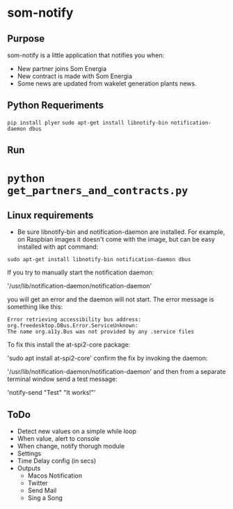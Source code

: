 # som-notify

## Purpose

som-notify is a little application that notifies you when:

* New partner joins Som Energia
* New contract is made with Som Energia
* Some news are updated from wakelet generation plants news.

## Python Requeriments

`pip install plyer`
`sudo apt-get install libnotify-bin notification-daemon dbus`

## Run

`python get_partners_and_contracts.py`
=======

## Linux requirements

* Be sure libnotify-bin and notification-daemon are installed. For example, on Raspbian images it doesn't come with the image, but can be easy installed with apt command:

`sudo apt-get install libnotify-bin notification-daemon dbus`

If you try to manually start the notification daemon:

'/usr/lib/notification-daemon/notification-daemon'

you will get an error and the daemon will not start. The error message is something like this:
	
~~~~
Error retrieving accessibility bus address: org.freedesktop.DBus.Error.ServiceUnknown: 
The name org.a11y.Bus was not provided by any .service files	
~~~~
To fix this install the at-spi2-core package:

'sudo apt install at-spi2-core'
confirm the fix by invoking the daemon:

'/usr/lib/notification-daemon/notification-daemon'
and then from a separate terminal window send a test message:

'notify-send "Test" "It works!"'


## ToDo

- Detect new values on a simple while loop
- When value, alert to console
- When change, notify thorugh module
- Settings
- Time Delay config (in secs)
- Outputs
	- Macos Notification
	- Twitter
	- Send Mail
	- Sing a Song

